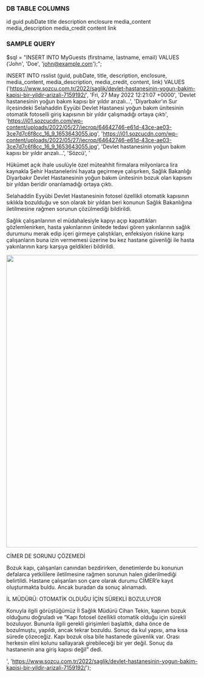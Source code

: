 ### DB TABLE COLUMNS

id
guid
pubDate
title
description
enclosure
media_content
media_description
media_credit
content
link


### SAMPLE QUERY

$sql = "INSERT INTO MyGuests (firstname, lastname, email)
    VALUES ('John', 'Doe', 'john@example.com');";


INSERT INTO rsslist 
    (guid, pubDate, title, description, enclosure, media_content, media_description, media_credit, content, link) VALUES 
    ('https://www.sozcu.com.tr/2022/saglik/devlet-hastanesinin-yogun-bakim-kapisi-bir-yildir-arizali-7159192/', 
    'Fri, 27 May 2022 12:21:07 +0000', 
    'Devlet hastanesinin yoğun bakım kapısı bir yıldır arızalı…', 
    'Diyarbakır’ın Sur ilçesindeki Selahaddin Eyyübi Devlet Hastanesi yoğun bakım ünitesinin otomatik fotoselli giriş kapısının bir yıldır çalışmadığı ortaya çıktı', 
    'https://i01.sozcucdn.com/wp-content/uploads/2022/05/27/iecrop/64642746-e61d-43ce-ae03-3ce7d7c6f8cc_16_9_1653643055.jpg', 
    'https://i01.sozcucdn.com/wp-content/uploads/2022/05/27/iecrop/64642746-e61d-43ce-ae03-3ce7d7c6f8cc_16_9_1653643055.jpg', 
    'Devlet hastanesinin yoğun bakım kapısı bir yıldır arızalı…',
    'Sözcü',
    '<p>Hükümet açık ihale usulüyle özel müteahhit firmalara milyonlarca lira kaynakla Şehir Hastanelerini hayata geçirmeye çalışırken, Sağlık Bakanlığı Diyarbakır Devlet Hastanesinin yoğun bakım ünitesinin bozuk olan kapısını bir yıldan beridir onarılamadığı ortaya çıktı.</p> <p>Selahaddin Eyyübi Devlet Hastanesinin fotosel özellikli otomatik kapısının sıklıkla bozulduğu ve son olarak bir yıldan beri konunun Sağlık Bakanlığına iletilmesine rağmen sorunun çözülmediği bildirildi.</p> <p>Sağlık çalışanlarının el müdahalesiyle kapıyı açıp kapattıkları gözlemlenirken, hasta yakınlarının ünitede tedavi gören yakınlarının sağlık durumunu merak edip içeri girmeye çalıştıkları, enfeksiyon riskine karşı çalışanların buna izin vermemesi üzerine bu kez hastane güvenliği ile hasta yakınlarının karşı karşıya geldikleri bildirildi.</p> <img loading="lazy" class="zoomIt" src="https://i01.sozcucdn.com/wp-content/uploads/2022/05/27/58e3ead6-076d-4c8b-942d-9044e19dd04b.jpg" onclick="" alt="" width="1200" height="770" /> <p>CİMER DE SORUNU ÇÖZEMEDİ</p> <p>Bozuk kapı, çalışanları canından bezdirirken, denetimlerde bu konunun defalarca yetkililere iletilmesine rağmen sorunun halen giderilmediği belirtildi. Hastane çalışanları son çare olarak durumu CİMER’e kayıt oluşturmakta buldu. Ancak buradan da sonuç alınamadı.</p> <p>İL MÜDÜRÜ: OTOMATİK OLDUĞU İÇİN SÜREKLİ BOZULUYOR</p> <p>Konuyla ilgili görüştüğümüz İl Sağlık Müdürü Cihan Tekin, kapının bozuk olduğunu doğruladı ve “Kapı fotosel özellikli otomatik olduğu için sürekli bozuluyor. Bununla ilgili gerekli girişimleri başlattık, daha önce de bozulmuştu, yapıldı, ancak tekrar bozuldu. Sonuç da kul yapısı, ama kısa sürede çözeceğiz. Kapı bozuk olsa bile hastanede güvenlik var. Orası herkesin elini kolunu sallayarak girebileceği bir yer değil. Sonuç da hastanenin ana giriş kapısı değil” dedi.</p>',
    'https://www.sozcu.com.tr/2022/saglik/devlet-hastanesinin-yogun-bakim-kapisi-bir-yildir-arizali-7159192/');


